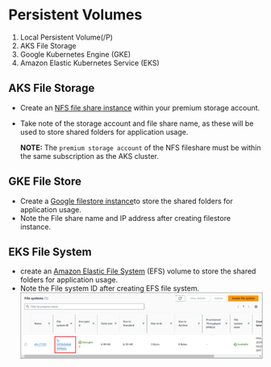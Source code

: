 # Persistent Volumes
1. Local Persistent Volume(/P)
2. AKS File Storage
3. Google Kubernetes Engine (GKE)
4. Amazon Elastic Kubernetes Service (EKS)

## AKS File Storage
- Create an [NFS file share instance](https://learn.microsoft.com/en-us/azure/storage/files/storage-how-to-use-files-portal?tabs=azure-portal) within your premium storage account. 
- Take note of the storage account and file share name, as these will be used to store shared folders for application usage.

    **NOTE:** The `premium storage account` of the NFS fileshare must be within the same subscription as the AKS cluster.

## GKE File Store
- Create a [Google filestore instance](https://console.cloud.google.com/filestore)to store the shared folders for application usage.
- Note the File share name and IP address after creating filestore instance.

## EKS File System
- create an [Amazon Elastic File System](https://docs.aws.amazon.com/efs/latest/ug/gs-step-two-create-efs-resources.html) (EFS) volume to store the shared folders for application usage.
- Note the File system ID after creating EFS file system.
    ![File-System-ID](images/file-system-id.png)



